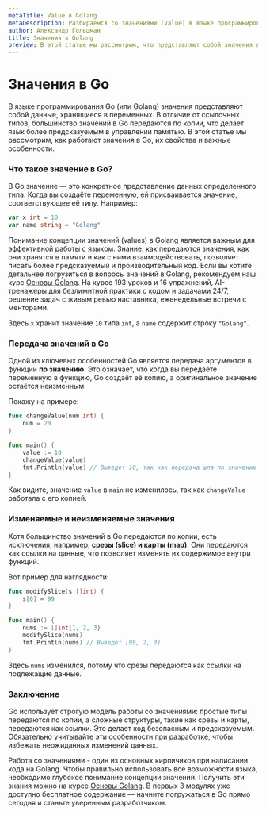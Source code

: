```yaml
---
metaTitle: Value в Golang
metaDescription: Разбираемся со значениями (value) в языке программирования Go (Golang).
author: Александр Гольцман
title: Значения в Golang
preview: В этой статье мы рассмотрим, что представляют собой значения в Go, их особенности, а также примеры использования.
---
```


# **Значения в Go**

В языке программирования Go (или Golang) значения представляют собой данные, хранящиеся в переменных. В отличие от ссылочных типов, большинство значений в Go передаются по копии, что делает язык более предсказуемым в управлении памятью. В этой статье мы рассмотрим, как работают значения в Go, их свойства и важные особенности.

### Что такое значение в Go?

В Go значение — это конкретное представление данных определенного типа. Когда вы создаёте переменную, ей присваивается значение, соответствующее её типу. Например:

```go
var x int = 10
var name string = "Golang"

```

Понимание концепции значений (values) в Golang является важным для эффективной работы с языком. Знание, как передаются значения, как они хранятся в памяти и как с ними взаимодействовать, позволяет писать более предсказуемый и производительный код. Если вы хотите детальнее погрузиться в вопросы значений в Golang, рекомендуем наш курс [Основы Golang](https://purpleschool.ru/course/go-basics?utm_source=knowledgebase&utm_medium=text&utm_campaign=znacheniya_v_golang). На курсе 193 уроков и 16 упражнений, AI-тренажеры для безлимитной практики с кодом и задачами 24/7, решение задач с живым ревью наставника, еженедельные встречи с менторами.

Здесь `x` хранит значение `10` типа `int`, а `name` содержит строку `"Golang"`.

### Передача значений в Go

Одной из ключевых особенностей Go является передача аргументов в функции **по значению**. Это означает, что когда вы передаёте переменную в функцию, Go создаёт её копию, а оригинальное значение остаётся неизменным.

Покажу на примере:

```go
func changeValue(num int) {
    num = 20
}

func main() {
    value := 10
    changeValue(value)
    fmt.Println(value) // Выведет 10, так как передача шла по значению
}

```

Как видите, значение `value` в `main` не изменилось, так как `changeValue` работала с его копией.

### Изменяемые и неизменяемые значения

Хотя большинство значений в Go передаются по копии, есть исключения, например, **срезы (slice) и карты (map)**. Они передаются как ссылки на данные, что позволяет изменять их содержимое внутри функций.

Вот пример для наглядности:

```go
func modifySlice(s []int) {
    s[0] = 99
}

func main() {
    nums := []int{1, 2, 3}
    modifySlice(nums)
    fmt.Println(nums) // Выведет [99, 2, 3]
}

```

Здесь `nums` изменился, потому что срезы передаются как ссылки на подлежащие данные.

### Заключение

Go использует строгую модель работы со значениями: простые типы передаются по копии, а сложные структуры, такие как срезы и карты, передаются как ссылки. Это делает код безопасным и предсказуемым. Обязательно учитывайте эти особенности при разработке, чтобы избежать неожиданных изменений данных.

Работа со значениями - один из основных кирпичиков при написании кода на Golang. Чтобы правильно использовать все возможности языка, необходимо глубокое понимание концепции значений. Получить эти знания можно на курсе [Основы Golang](https://purpleschool.ru/course/go-basics?utm_source=knowledgebase&utm_medium=text&utm_campaign=znacheniya_v_golang). В первых 3 модулях уже доступно бесплатное содержание — начните погружаться в Go прямо сегодня и станьте уверенным разработчиком.
